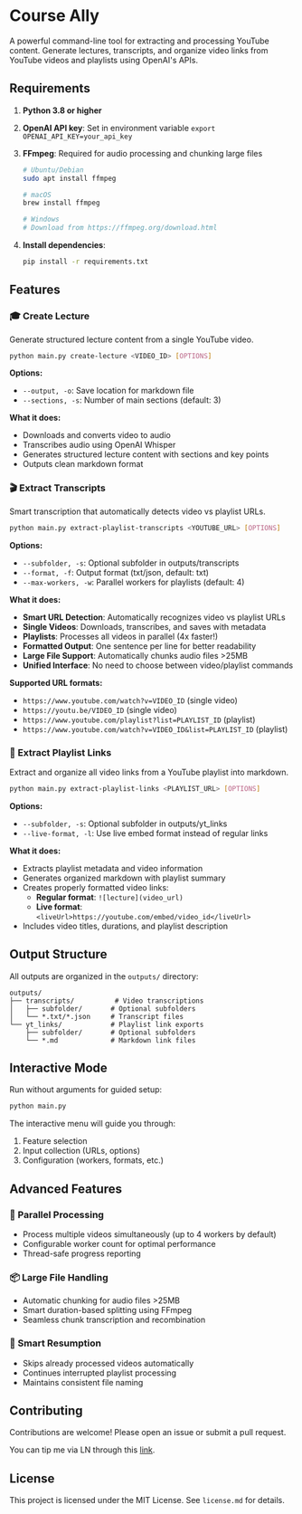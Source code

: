 # Course Ally

A powerful command-line tool for extracting and processing YouTube content. Generate lectures, transcripts, and organize video links from YouTube videos and playlists using OpenAI's APIs.

## Requirements

1. **Python 3.8 or higher**
2. **OpenAI API key**: Set in environment variable `export OPENAI_API_KEY=your_api_key`
3. **FFmpeg**: Required for audio processing and chunking large files

   ```bash
   # Ubuntu/Debian
   sudo apt install ffmpeg

   # macOS
   brew install ffmpeg

   # Windows
   # Download from https://ffmpeg.org/download.html
   ```

4. **Install dependencies**:
   ```bash
   pip install -r requirements.txt
   ```

## Features

### 🎓 Create Lecture

Generate structured lecture content from a single YouTube video.

```bash
python main.py create-lecture <VIDEO_ID> [OPTIONS]
```

**Options:**

- `--output, -o`: Save location for markdown file
- `--sections, -s`: Number of main sections (default: 3)

**What it does:**

- Downloads and converts video to audio
- Transcribes audio using OpenAI Whisper
- Generates structured lecture content with sections and key points
- Outputs clean markdown format

### 🎬 Extract Transcripts

Smart transcription that automatically detects video vs playlist URLs.

```bash
python main.py extract-playlist-transcripts <YOUTUBE_URL> [OPTIONS]
```

**Options:**

- `--subfolder, -s`: Optional subfolder in outputs/transcripts
- `--format, -f`: Output format (txt/json, default: txt)
- `--max-workers, -w`: Parallel workers for playlists (default: 4)

**What it does:**

- **Smart URL Detection**: Automatically recognizes video vs playlist URLs
- **Single Videos**: Downloads, transcribes, and saves with metadata
- **Playlists**: Processes all videos in parallel (4x faster!)
- **Formatted Output**: One sentence per line for better readability
- **Large File Support**: Automatically chunks audio files >25MB
- **Unified Interface**: No need to choose between video/playlist commands

**Supported URL formats:**

- `https://www.youtube.com/watch?v=VIDEO_ID` (single video)
- `https://youtu.be/VIDEO_ID` (single video)
- `https://www.youtube.com/playlist?list=PLAYLIST_ID` (playlist)
- `https://www.youtube.com/watch?v=VIDEO_ID&list=PLAYLIST_ID` (playlist)

### 🔗 Extract Playlist Links

Extract and organize all video links from a YouTube playlist into markdown.

```bash
python main.py extract-playlist-links <PLAYLIST_URL> [OPTIONS]
```

**Options:**

- `--subfolder, -s`: Optional subfolder in outputs/yt_links
- `--live-format, -l`: Use live embed format instead of regular links

**What it does:**

- Extracts playlist metadata and video information
- Generates organized markdown with playlist summary
- Creates properly formatted video links:
  - **Regular format**: `![lecture](video_url)`
  - **Live format**: `<liveUrl>https://youtube.com/embed/video_id</liveUrl>`
- Includes video titles, durations, and playlist description

## Output Structure

All outputs are organized in the `outputs/` directory:

```
outputs/
├── transcripts/          # Video transcriptions
│   ├── subfolder/       # Optional subfolders
│   └── *.txt/*.json     # Transcript files
└── yt_links/            # Playlist link exports
    ├── subfolder/       # Optional subfolders
    └── *.md             # Markdown link files
```

## Interactive Mode

Run without arguments for guided setup:

```bash
python main.py
```

The interactive menu will guide you through:

1. Feature selection
2. Input collection (URLs, options)
3. Configuration (workers, formats, etc.)

## Advanced Features

### 🚀 Parallel Processing

- Process multiple videos simultaneously (up to 4 workers by default)
- Configurable worker count for optimal performance
- Thread-safe progress reporting

### 📦 Large File Handling

- Automatic chunking for audio files >25MB
- Smart duration-based splitting using FFmpeg
- Seamless chunk transcription and recombination

### 🎯 Smart Resumption

- Skips already processed videos automatically
- Continues interrupted playlist processing
- Maintains consistent file naming

## Contributing

Contributions are welcome! Please open an issue or submit a pull request.

You can tip me via LN through this [link](https://getalby.com/p/asi0).

## License

This project is licensed under the MIT License. See `license.md` for details.
